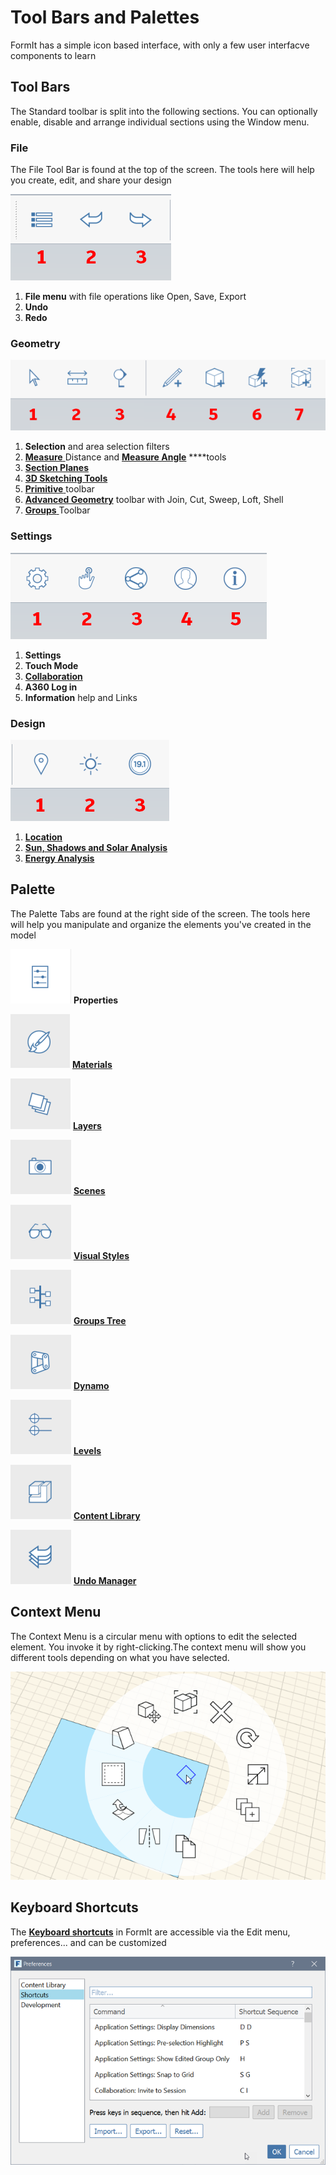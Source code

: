 # Tool Bars and Palettes

FormIt has a simple icon based interface, with only a few user interfacve components to learn

## Tool Bars

The Standard toolbar is split into the following sections. You can optionally enable, disable and arrange individual sections using the Window menu.

### File

The File Tool Bar is found at the top of the screen. The tools here will help you create, edit, and share your design

![](../.gitbook/assets/file_tools.png)

1. **File menu** with file operations like Open, Save, Export
2. **Undo**
3. **Redo**

### Geometry

![](../.gitbook/assets/geometry_tools.png)

1. **Selection** and area selection filters
2. [**Measure** ](../tool-library/measure-tool.md)Distance and [**Measure Angle**](../tool-library/measure-angle-tool.md) ****tools
3. [**Section Planes**](../tool-library/section-planes.md)
4. [**3D Sketching Tools**](../building-the-farnsworth-house/3d-sketching.md)
5. [**Primitive** ](../tool-library/place-primitive-object.md) toolbar
6. [**Advanced Geometry**](../building-the-farnsworth-house/advanced-modeling.md) toolbar with Join, Cut, Sweep, Loft, Shell
7. [**Groups** ](../tool-library/groups.md)Toolbar

### Settings

![](../.gitbook/assets/settings_tools.png)

1. **Settings**
2. **Touch Mode**
3. [**Collaboration**](../tool-library/collaboration.md)
4. **A360 Log in**
5. **Information** help and Links

### Design

![](../.gitbook/assets/design_tools.png)

1. [**Location** ](../tool-library/setting-location.md)
2. [**Sun, Shadows and Solar Analysis**](../tool-library/solar-analysis.md)
3. [**Energy Analysis**](../tool-library/energy-analysis.md)

## Palette

The Palette Tabs are found at the right side of the screen. The tools here will help you manipulate and organize the elements you've created in the model

![](../.gitbook/assets/palette01_properties.png) **Properties**

![](../.gitbook/assets/palette02_materials.png) [**Materials**](../tool-library/materials.md)

![](../.gitbook/assets/palette03_layers.png) [**Layers**](../tool-library/layers.md)

![](../.gitbook/assets/palette04_scenes.png) [**Scenes**](../tool-library/scenes.md)

![](../.gitbook/assets/palette05_visual_styles.png) [**Visual Styles**](../tool-library/visual-styles.md)

![](../.gitbook/assets/palette06_groups.png) [**Groups Tree**](../tool-library/groups-tree.md)

![](../.gitbook/assets/palette07_dynamo.png) [**Dynamo**](../tool-library/dynamo.md)

![](../.gitbook/assets/palette08_levels.png) [**Levels**](../tool-library/levels-and-area.md)

![](../.gitbook/assets/palette09_content.png) [**Content Library**](../tool-library/content-library.md)

![](../.gitbook/assets/palette10_undo.png) [**Undo Manager**](https://github.com/FormIt3D/autodesk-formit-360-windows-help/tree/c377e7b8a3b8e43e684321d0b7de867608d317a3/tool-library/undo-manager.md)

## Context Menu

The Context Menu is a circular menu with options to edit the selected element. You invoke it by right-clicking.The context menu will show you different tools depending on what you have selected.

![](../.gitbook/assets/contextmenu_intro.png)

## Keyboard Shortcuts

The [**Keyboard shortcuts**](../appendix/keyboard-shortcuts.md) in FormIt are accessible via the Edit menu, preferences... and can be customized

![](../.gitbook/assets/keyboardshortcuts.png)

